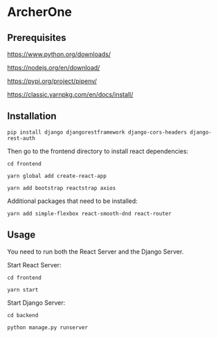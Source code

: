 # ArcherOne

## Prerequisites

https://www.python.org/downloads/

https://nodejs.org/en/download/

https://pypi.org/project/pipenv/

https://classic.yarnpkg.com/en/docs/install/

## Installation

`pip install django djangorestframework django-cors-headers django-rest-auth`

Then go to the frontend directory to install react dependencies:

`cd frontend`

`yarn global add create-react-app`

`yarn add bootstrap reactstrap axios`

Additional packages that need to be installed:

`yarn add simple-flexbox react-smooth-dnd react-router`

## Usage

You need to run both the React Server and the Django Server.

Start React Server:

`cd frontend`

`yarn start`

Start Django Server:

`cd backend`

`python manage.py runserver`

